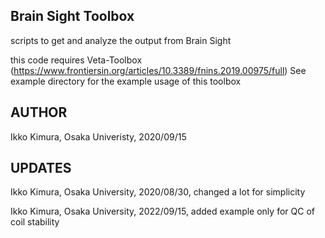## Brain Sight Toolbox

scripts to get and analyze the output from Brain Sight

this code requires Veta-Toolbox (https://www.frontiersin.org/articles/10.3389/fnins.2019.00975/full)
See example directory for the example usage of this toolbox 

## AUTHOR
Ikko Kimura, Osaka Univeristy, 2020/09/15

## UPDATES
Ikko Kimura, Osaka University, 2020/08/30, changed a lot for simplicity

Ikko Kimura, Osaka University, 2022/09/15, added example only for QC of coil stability 
